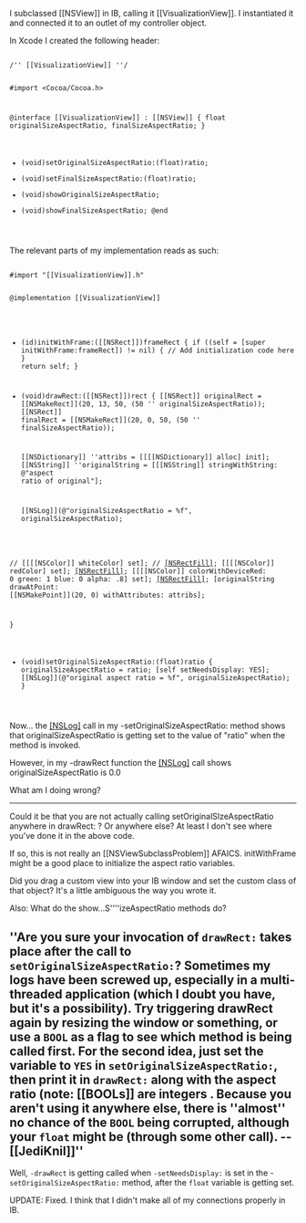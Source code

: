 

I subclassed [[NSView]] in IB, calling it [[VisualizationView]].  I instantiated it and connected it to an outlet of my controller object.

In Xcode I created the following header:

<code>
/'' [[VisualizationView]] ''/

#import <Cocoa/Cocoa.h>

@interface [[VisualizationView]] : [[NSView]]
{
	float originalSizeAspectRatio, finalSizeAspectRatio;
}

- (void)setOriginalSizeAspectRatio:(float)ratio;
- (void)setFinalSizeAspectRatio:(float)ratio;
- (void)showOriginalSizeAspectRatio;
- (void)showFinalSizeAspectRatio;
@end
</code>

The relevant parts of my implementation reads as such:

<code>
#import "[[VisualizationView]].h"

@implementation [[VisualizationView]]

- (id)initWithFrame:([[NSRect]])frameRect
{
	if ((self = [super initWithFrame:frameRect]) != nil) {
		// Add initialization code here
	}
	return self;
}

- (void)drawRect:([[NSRect]])rect
{
	[[NSRect]] originalRect = [[NSMakeRect]](20, 13, 50, (50 '' originalSizeAspectRatio));
	[[NSRect]] finalRect = [[NSMakeRect]](20, 0, 50, (50 '' finalSizeAspectRatio));
	
	[[NSDictionary]] ''attribs = [[[[NSDictionary]] alloc] init];
	[[NSString]] ''originalString = [[[NSString]] stringWithString: @"aspect ratio of original"];
	
	[[NSLog]](@"originalSizeAspectRatio = %f", originalSizeAspectRatio);
	
//	[[[[NSColor]] whiteColor] set];
//	[[NSRectFill]](rect);
	[[[[NSColor]] redColor] set];
	[[NSRectFill]](originalRect);
	[[[[NSColor]] colorWithDeviceRed: 0
						   green: 1
							blue: 0
						   alpha: .8] set];
	[[NSRectFill]](finalRect);
	[originalString drawAtPoint: [[NSMakePoint]](20, 0)
				 withAttributes: attribs];
	
}

- (void)setOriginalSizeAspectRatio:(float)ratio
{
	originalSizeAspectRatio = ratio;
	[self setNeedsDisplay: YES];
	[[NSLog]](@"original aspect ratio = %f", originalSizeAspectRatio);
}
</code>

Now... the [[NSLog]]() call in my -setOriginalSizeAspectRatio: method shows that originalSizeAspectRatio is getting set to the value of "ratio" when the method is invoked.

However, in my -drawRect function the [[NSLog]]() call shows originalSizeAspectRatio is 0.0

What am I doing wrong?

----

Could it be that you are not actually calling setOriginalSIzeAspectRatio anywhere in drawRect: ? Or anywhere else?
At least I don't see where you've done it in the above code.

If so, this is not really an [[NSViewSubclassProblem]] AFAICS.
initWithFrame might be a good place to initialize the aspect ratio variables.

Did you drag a custom view into your IB window and set the custom class of that object? It's a little ambiguous the way you wrote it.

Also: What do the show...S''''izeAspectRatio methods do?

''Are you sure your invocation of <code>drawRect:</code> takes place after the call to <code>setOriginalSizeAspectRatio:</code>? Sometimes my logs have been screwed up, especially in a multi-threaded application (which I doubt you have, but it's a possibility). Try triggering drawRect again by resizing the window or something, or use a <code>BOOL</code> as a flag to see which method is being called first. For the second idea, just set the variable to <code>YES</code> in <code>setOriginalSizeAspectRatio:</code>, then print it in <code>drawRect:</code> along with the aspect ratio (note: [[BOOLs]] are integers . Because you aren't using it anywhere else, there is ''almost'' no chance of the <code>BOOL</code> being corrupted, although your <code>float</code> might be (through some other call). --[[JediKnil]]''
----
Well, <code>-drawRect</code> is getting called when <code>-setNeedsDisplay:</code> is set in the -<code>setOriginalSizeAspectRatio:</code> method, after the <code>float</code> variable is getting set.


UPDATE:  Fixed.  I think that I didn't make all of my connections properly in IB.